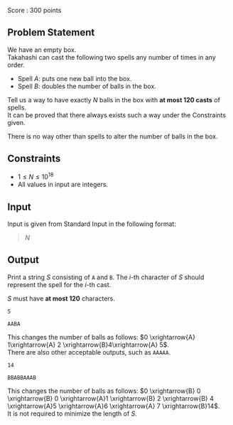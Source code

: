 Score : $300$ points

## Problem Statement

We have an empty box.<br>
Takahashi can cast the following two spells any number of times in any order.

- Spell $A$: puts one new ball into the box.
- Spell $B$: doubles the number of balls in the box.

Tell us a way to have exactly $N$ balls in the box with **at most $\mathbf{120}$ casts** of spells.<br>
It can be proved that there always exists such a way under the Constraints given.

There is no way other than spells to alter the number of balls in the box.

## Constraints

- $1 \leq N \leq 10^{18}$
- All values in input are integers.

## Input

Input is given from Standard Input in the following format:

> $N$

## Output

Print a string $S$ consisting of `A` and `B`.
The $i$-th character of $S$ should represent the spell for the $i$-th cast.

$S$ must have **at most $\mathbf{120}$** characters.

```input1
5
```

```output1
AABA
```

This changes the number of balls as follows: $0 \xrightarrow{A} 1\xrightarrow{A} 2 \xrightarrow{B}4\xrightarrow{A} 5$.<br>
There are also other acceptable outputs, such as `AAAAA`.

```input2
14
```

```output2
BBABBAAAB
```

This changes the number of balls as follows: $0 \xrightarrow{B} 0 \xrightarrow{B} 0 \xrightarrow{A}1 \xrightarrow{B} 2 \xrightarrow{B} 4 \xrightarrow{A}5 \xrightarrow{A}6 \xrightarrow{A} 7 \xrightarrow{B}14$.<br>
It is not required to minimize the length of $S$.